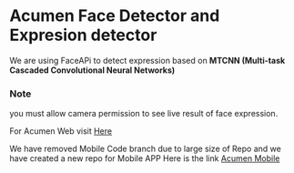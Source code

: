 # Acumen Face Detector and Expresion detector

We are using FaceAPi to detect expression based on  **MTCNN (Multi-task Cascaded Convolutional Neural Networks)**

### **Note**

you must allow camera permission to see live result of face expression.

For Acumen Web visit [Here](https://acumenfyp.web.app/)

We have removed Mobile Code branch due to large size of Repo and we have created a new repo for Mobile APP Here is the link [Acumen Mobile](https://github.com/Shahidbangash/acumenmobile)